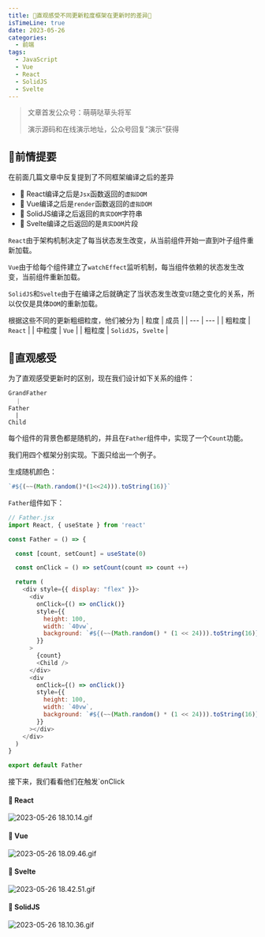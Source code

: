 ```yaml
---
title: 🎉直观感受不同更新粒度框架在更新时的差异🎉
isTimeLine: true
date: 2023-05-26
categories:
  - 前端
tags:
  - JavaScript
  - Vue
  - React
  - SolidJS
  - Svelte
---
```

> 文章首发公众号：萌萌哒草头将军
> 
> 演示源码和在线演示地址，公众号回复”演示“获得
## 💎前情提要
在前面几篇文章中反复提到了不同框架编译之后的差异
- 🚀 React编译之后是`Jsx`函数返回的`虚拟DOM`
- 🚀 Vue编译之后是`render`函数返回的`虚拟DOM`
- 🚀 SolidJS编译之后返回的`真实DOM`字符串
- 🚀 Svelte编译之后返回的是`真实DOM`片段

`React`由于架构机制决定了每当状态发生改变，从当前组件开始一直到叶子组件重新加载。

`Vue`由于给每个组件建立了`watchEffect`监听机制，每当组件依赖的状态发生改变，当前组件重新加载。

`SolidJS`和`Svelte`由于在编译之后就确定了当状态发生改变`UI`随之变化的关系，所以仅仅是具体`DOM`的重新加载。

根据这些不同的更新粗细粒度，他们被分为
| 粒度 | 成员 |
| --- | --- |
| 粗粒度 | `React` |
| 中粒度 | `Vue` |
| 粗粒度 | `SolidJS`，`Svelte` |

## 💎直观感受
为了直观感受更新时的区别，现在我们设计如下关系的组件：
```
GrandFather
  ｜   
Father
  |
Child
```
每个组件的背景色都是随机的，并且在`Father`组件中，实现了一个`Count`功能。

我们用四个框架分别实现。下面只给出一个例子。

生成随机颜色：
```js
`#${(~~(Math.random()*(1<<24))).toString(16)}`
```
`Father`组件如下：
```js
// Father.jsx
import React, { useState } from 'react'

const Father = () => {

  const [count, setCount] = useState(0)

  const onClick = () => setCount(count => count ++)

  return (
    <div style={{ display: "flex" }}>
      <div
        onClick={() => onClick()}
        style={{
          height: 100,
          width: `40vw`,
          background: `#${(~~(Math.random() * (1 << 24))).toString(16)}`,
        }}
      >
        {count}
        <Child />
      </div>
      <div
        onClick={() => onClick()}
        style={{
          height: 100,
          width: `40vw`,
          background: `#${(~~(Math.random() * (1 << 24))).toString(16)}`,
        }}
      ></div>
    </div>
  )
}

export default Father
```
接下来，我们看看他们在触发`onClick

#### 🚀 React
![2023-05-26 18.10.14.gif](https://p1-juejin.byteimg.com/tos-cn-i-k3u1fbpfcp/bdd3b3a8f6e84523ba0d20d1f93e1b28~tplv-k3u1fbpfcp-watermark.image?)
#### 🚀 Vue
![2023-05-26 18.09.46.gif](https://p1-juejin.byteimg.com/tos-cn-i-k3u1fbpfcp/92465e609eb546cba147c1a2f5c84922~tplv-k3u1fbpfcp-watermark.image?)
#### 🚀 Svelte
![2023-05-26 18.42.51.gif](https://p1-juejin.byteimg.com/tos-cn-i-k3u1fbpfcp/6e6391479f814560b9fca3d7e5c55b70~tplv-k3u1fbpfcp-watermark.image?)
#### 🚀 SolidJS
![2023-05-26 18.10.36.gif](https://p3-juejin.byteimg.com/tos-cn-i-k3u1fbpfcp/aad74cdd8ff7483ba42ee30302f72da9~tplv-k3u1fbpfcp-watermark.image?)